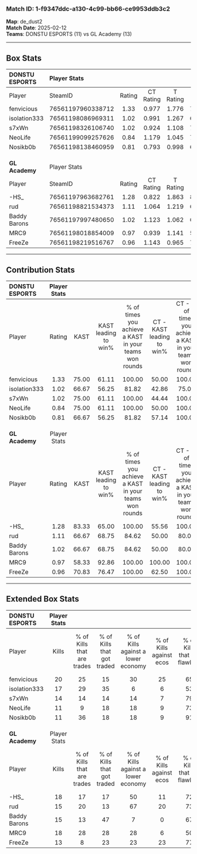 ### Match ID: 1-f9347ddc-a130-4c99-bb66-ce9953ddb3c2  
**Map**: de_dust2  
**Match Date**: 2025-02-12  
**Teams**: DONSTU ESPORTS (11) vs GL Academy (13)  

---  

## Box Stats  

| **DONSTU ESPORTS** | Player Stats      |        |           |          |       |      |       |         |        |      |     |
| :- | :- | :-: | :-: | :-: | :-: | :-: | :-: | :-: | :-: | :-: | :-: |
| Player             | SteamID           | Rating | CT Rating | T Rating | KAST  | ADR  | Kills | Assists | Deaths | K/D  | HS% |
| fenvicious         | 76561197960338712 |  1.33  |   0.977   |  1.776   | 75.00 | 85.9 |  20   |    4    |   13   | 1.54 | 60  |
| isolation333       | 76561198086969311 |  1.02  |   0.991   |  1.267   | 66.67 | 73.9 |  17   |    5    |   18   | 0.94 | 76  |
| s7xWn              | 76561198326106740 |  1.02  |   0.924   |  1.108   | 75.00 | 65.9 |  14   |    6    |   15   | 0.93 | 28  |
| NeoLife            | 76561199099257626 |  0.84  |   1.179   |  1.045   | 75.00 | 60.0 |  11   |    4    |   17   | 0.65 | 54  |
| Nosikb0b           | 76561198138460959 |  0.81  |   0.793   |  0.998   | 66.67 | 65.9 |  11   |    7    |   17   | 0.65 | 36  |
|                    |                   |        |           |          |       |      |       |         |        |      |     |
|                    |                   |        |           |          |       |      |       |         |        |      |     |
|                    |                   |        |           |          |       |      |       |         |        |      |     |
| **GL Academy**     | Player Stats      |        |           |          |       |      |       |         |        |      |     |
| Player             | SteamID           | Rating | CT Rating | T Rating | KAST  | ADR  | Kills | Assists | Deaths | K/D  | HS% |
| -HS_               | 76561197963682761 |  1.28  |   0.822   |  1.863   | 83.33 | 88.5 |  18   |    7    |   16   | 1.13 | 38  |
| rud                | 76561198821534373 |  1.11  |   1.064   |  1.219   | 66.67 | 81.1 |  15   |    7    |   12   | 1.25 | 33  |
| Baddy Barons       | 76561197997480650 |  1.02  |   1.123   |  1.062   | 66.67 | 77.2 |  15   |    5    |   15   | 1.00 | 93  |
| MRC9               | 76561198018854009 |  0.97  |   0.939   |  1.141   | 58.33 | 67.2 |  18   |    0    |   17   | 1.06 | 61  |
| FreeZe             | 76561198219516767 |  0.96  |   1.143   |  0.965   | 70.83 | 62.4 |  13   |    7    |   14   | 0.93 | 61  |
---  

## Contribution Stats  

| **DONSTU ESPORTS** | Player Stats |       |                      |                                                        |                           |                                                             |                          |                                                            |
| :- | :-: | :-: | :-: | :-: | :-: | :-: | :-: | :-: |
| Player             |    Rating    | KAST  | KAST leading to win% | % of times you achieve a KAST in your teams won rounds | CT - KAST leading to win% | CT - % of times you achieve a KAST in your teams won rounds | T - KAST leading to win% | T - % of times you achieve a KAST in your teams won rounds |
| fenvicious         |     1.33     | 75.00 |        61.11         |                         100.00                         |           50.00           |                           100.00                            |          70.00           |                           100.00                           |
| isolation333       |     1.02     | 66.67 |        56.25         |                         81.82                          |           42.86           |                            75.00                            |          66.67           |                           85.71                            |
| s7xWn              |     1.02     | 75.00 |        61.11         |                         100.00                         |           44.44           |                           100.00                            |          77.78           |                           100.00                           |
| NeoLife            |     0.84     | 75.00 |        61.11         |                         100.00                         |           50.00           |                           100.00                            |          70.00           |                           100.00                           |
| Nosikb0b           |     0.81     | 66.67 |        56.25         |                         81.82                          |           57.14           |                           100.00                            |          55.56           |                           71.43                            |
|                    |              |       |                      |                                                        |                           |                                                             |                          |                                                            |
|                    |              |       |                      |                                                        |                           |                                                             |                          |                                                            |
|                    |              |       |                      |                                                        |                           |                                                             |                          |                                                            |
| **GL Academy**     | Player Stats |       |                      |                                                        |                           |                                                             |                          |                                                            |
| Player             |    Rating    | KAST  | KAST leading to win% | % of times you achieve a KAST in your teams won rounds | CT - KAST leading to win% | CT - % of times you achieve a KAST in your teams won rounds | T - KAST leading to win% | T - % of times you achieve a KAST in your teams won rounds |
| -HS_               |     1.28     | 83.33 |        65.00         |                         100.00                         |           55.56           |                           100.00                            |          72.73           |                           100.00                           |
| rud                |     1.11     | 66.67 |        68.75         |                         84.62                          |           50.00           |                            80.00                            |          87.50           |                           87.50                            |
| Baddy Barons       |     1.02     | 66.67 |        68.75         |                         84.62                          |           50.00           |                            80.00                            |          87.50           |                           87.50                            |
| MRC9               |     0.97     | 58.33 |        92.86         |                         100.00                         |          100.00           |                           100.00                            |          88.89           |                           100.00                           |
| FreeZe             |     0.96     | 70.83 |        76.47         |                         100.00                         |           62.50           |                           100.00                            |          88.89           |                           100.00                           |
---  

## Extended Box Stats  

| **DONSTU ESPORTS** | Player Stats |                            |                            |                                    |                         |                              |                                 |        |                             |                                     |                          |                               |                            |
| :- | :-: | :-: | :-: | :-: | :-: | :-: | :-: | :-: | :-: | :-: | :-: | :-: | :-: |
| Player             |    Kills     | % of Kills that are trades | % of Kills that got traded | % of Kills against a lower economy | % of Kills against ecos | % of Kills that are flawless | % of Kills that are close duels | Deaths | % of Deaths that get traded | % of Deaths against a lower economy | % of Deaths against ecos | % of Deaths that are flawless | % of Deaths that are close |
| fenvicious         |      20      |             25             |             15             |                 30                 |           25            |              65              |                0                |   13   |             15              |                 15                  |            0             |              69               |             8              |
| isolation333       |      17      |             29             |             35             |                 6                  |            6            |              53              |                6                |   18   |             28              |                 28                  |            17            |              67               |             6              |
| s7xWn              |      14      |             14             |             14             |                 14                 |            7            |              79              |               14                |   15   |              7              |                 20                  |            7             |              100              |             7              |
| NeoLife            |      11      |             9              |             18             |                 18                 |            9            |              73              |                0                |   17   |             53              |                 12                  |            0             |              47               |             6              |
| Nosikb0b           |      11      |             36             |             18             |                 18                 |            9            |              91              |                0                |   17   |             24              |                 12                  |            0             |              65               |             6              |
|                    |              |                            |                            |                                    |                         |                              |                                 |        |                             |                                     |                          |                               |                            |
|                    |              |                            |                            |                                    |                         |                              |                                 |        |                             |                                     |                          |                               |                            |
|                    |              |                            |                            |                                    |                         |                              |                                 |        |                             |                                     |                          |                               |                            |
| **GL Academy**     | Player Stats |                            |                            |                                    |                         |                              |                                 |        |                             |                                     |                          |                               |                            |
| Player             |    Kills     | % of Kills that are trades | % of Kills that got traded | % of Kills against a lower economy | % of Kills against ecos | % of Kills that are flawless | % of Kills that are close duels | Deaths | % of Deaths that get traded | % of Deaths against a lower economy | % of Deaths against ecos | % of Deaths that are flawless | % of Deaths that are close |
| -HS_               |      18      |             17             |             17             |                 50                 |           11            |              72              |                0                |   16   |             19              |                 13                  |            0             |              69               |             0              |
| rud                |      15      |             20             |             13             |                 67                 |           20            |              73              |               13                |   12   |              8              |                  8                  |            8             |              83               |             8              |
| Baddy Barons       |      15      |             13             |             47             |                 7                  |            0            |              67              |               13                |   15   |             20              |                 13                  |            0             |              53               |             7              |
| MRC9               |      18      |             28             |             28             |                 28                 |            6            |              50              |                6                |   17   |             18              |                 18                  |            6             |              71               |             6              |
| FreeZe             |      13      |             8              |             23             |                 23                 |           23            |              77              |                0                |   14   |             29              |                  7                  |            0             |              64               |             0              |
